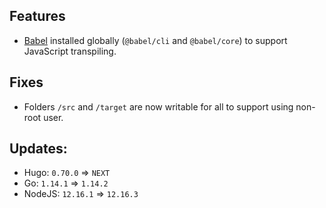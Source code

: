 ## Features

* [Babel](https://gohugo.io/hugo-pipes/babel/) installed globally (`@babel/cli` and `@babel/core`) to support JavaScript transpiling.


## Fixes

* Folders `/src` and `/target` are now writable for all to support using non-root user.


## Updates:

* Hugo: `0.70.0` => `NEXT`
* Go: `1.14.1` => `1.14.2`
* NodeJS: `12.16.1` => `12.16.3`
